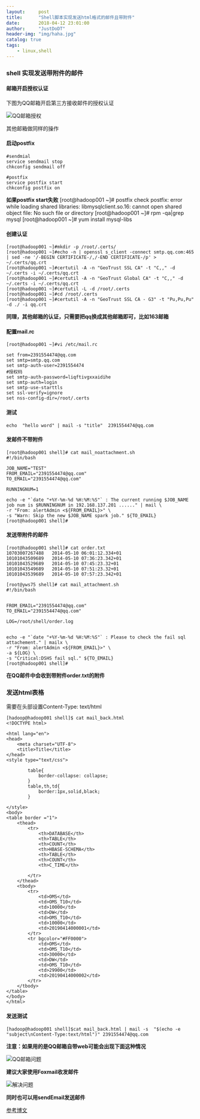 ```yaml
---
layout:     post
title:      "Shell脚本实现发送html格式的邮件且带附件"
date:       2018-04-12 23:01:00
author:     "JustDoDT"
header-img: "img/haha.jpg"
catalog: true
tags:
    - linux,shell
---
```


### shell 实现发送带附件的邮件

#### 邮箱开启授权认证
下图为QQ邮箱开启第三方接收邮件的授权认证

![QQ邮箱授权](/img/shell1.png)

其他邮箱做同样的操作

#### 启动postfix
    #sendmial
    service sendmail stop
    chkconfig sendmail off
    
    #postfix
    service postfix start
    chkconfig postfix on
    
**如果postfix start失败**
    [root@hadoop001 ~]# postfix check
    postfix: error while loading shared libraries: libmysqlclient.so.16: cannot open shared object file: No such file or directory
    [root@hadoop001 ~]# rpm -qa|grep mysql
    [root@hadoop001 ~]# yum install mysql-libs

#### 创建认证

    [root@hadoop001 ~]#mkdir -p /root/.certs/
    [root@hadoop001 ~]#echo -n | openssl s_client -connect smtp.qq.com:465 | sed -ne '/-BEGIN CERTIFICATE-/,/-END CERTIFICATE-/p' > ~/.certs/qq.crt
    [root@hadoop001 ~]#certutil -A -n "GeoTrust SSL CA" -t "C,," -d ~/.certs -i ~/.certs/qq.crt
    [root@hadoop001 ~]#certutil -A -n "GeoTrust Global CA" -t "C,," -d ~/.certs -i ~/.certs/qq.crt
    [root@hadoop001 ~]#certutil -L -d /root/.certs
    [root@hadoop001 ~]#cd /root/.certs
    [root@hadoop001 ~]#certutil -A -n "GeoTrust SSL CA - G3" -t "Pu,Pu,Pu"  -d ./ -i qq.crt

**同理，其他邮箱的认证，只需要把qq换成其他邮箱即可，比如163邮箱**

#### 配置mail.rc

    [root@hadoop001 ~]#vi /etc/mail.rc
    
    set from=2391554474@qq.com
    set smtp=smtp.qq.com
    set smtp-auth-user=2391554474
    #授权码
    set smtp-auth-password=liqftivgxxaidihe
    set smtp-auth=login
    set smtp-use-starttls
    set ssl-verify=ignore
    set nss-config-dir=/root/.certs
    

#### 测试
    echo  "hello word" | mail -s "title"  2391554474@qq.com

#### 发邮件不带附件

    [root@hadoop001 shell]# cat mail_noattachment.sh 
    #!/bin/bash 
    
    JOB_NAME="TEST"
    FROM_EMAIL="2391554474@qq.com"
    TO_EMAIL="2391554474@qq.com"
    
    RUNNINGNUM=1
    
    echo -e "`date "+%Y-%m-%d %H:%M:%S"` : The current running $JOB_NAME job num is $RUNNINGNUM in 192.168.137.201 ......" | mail \
    -r "From: alertAdmin <${FROM_EMAIL}>" \
    -s "Warn: Skip the new $JOB_NAME spark job." ${TO_EMAIL}
    [root@hadoop001 shell]# 

#### 发送带附件的邮件

    [root@hadoop001 shell]# cat order.txt
    10703007267488	 2014-05-10 06:01:12.334+01
    10101043509689	 2014-05-10 07:36:23.342+01
    10101043529689	 2014-05-10 07:45:23.32+01
    10101043549689	 2014-05-10 07:51:23.32+01
    10101043539689	 2014-05-10 07:57:23.342+01

    [root@yws75 shell]# cat mail_attachment.sh 
    #!/bin/bash 
    
    
    FROM_EMAIL="2391554474@qq.com"
    TO_EMAIL="2391554474@qq.com"
    
    LOG=/root/shell/order.log
    
    
    echo -e "`date "+%Y-%m-%d %H:%M:%S"` : Please to check the fail sql attachement." | mailx \
    -r "From: alertAdmin <${FROM_EMAIL}>" \
    -a ${LOG} \
    -s "Critical:DSHS fail sql." ${TO_EMAIL}
    [root@hadoop001 shell]# 

**在QQ邮件中会收到带附件order.txt的附件**

### 发送html表格

需要在头部设置Content-Type: text/html

    [hadoop@hadoop001 shell]$ cat mail_back.html 
    <!DOCTYPE html>
    
    <html lang="en">
    <head>
        <meta charset="UTF-8">
        <title>Title</title>
    </head>
    <style type="text/css">
    
            table{
    			border-collapse: collapse;
    		}
    		table,th,td{
    			border:1px,solid,black;
    		}
    
    </style>
    <body>
    <table border ="1">
    	<thead>
    		<tr>
    			<th>DATABASE</th>
    			<th>TABLE</th>
    			<th>COUNT</th>
    			<th>HBASE-SCHEMA</th>
    			<th>TABLE</th>
    			<th>COUNT</th>
    			<th>C_TIME</th>
    		
    		</tr>
    	</thead>
    	<tbody>
    		<tr>
    			<td>OMS</td>
    			<td>OMS_T10</td>
    			<td>10000</td>
    			<td>DW</td>
    			<td>OMS_T10</td>
    			<td>10000</td>
    			<td>20190414000001</td>
    		</tr>
    		<tr bgcolor="#FF0000">
    			<td>OMS</td>
    			<td>OMS_T10</td>
    			<td>30000</td>
    			<td>DW</td>
    			<td>OMS_T10</td>
    			<td>29900</td>
    			<td>20190414000002</td>
    		</tr>
    	</tbody>
    </table>
    </body>
    </html>
   
 #### 发送测试
    [hadoop@hadoop001 shell]$cat mail_back.html | mail -s  "$(echo -e "subject\nContent-Type:text/html")" 2391554474@qq.com
   
 **注意：如果用的是QQ邮箱自带web可能会出现下面这种情况**
 
 ![QQ邮箱问题](/img/shell2.png)
 
 **建议大家使用Foxmail收发邮件**
 
 ![解决问题](/img/shell3.png)

**同时也可以用sendEmail发送邮件**

[参考博文](https://my.oschina.net/u/4005872/blog/3035997)










